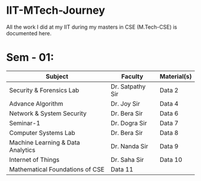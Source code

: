 # IIT-MTech-Journey <br>
All the work I did at my IIT during my masters in CSE (M.Tech-CSE) is documented here. <br>

# Sem - 01: <br>
| Subject | Faculty | Material(s) |
|----------|----------|----------|
| Security & Forensics Lab | Dr. Satpathy Sir | Data 2   |
| Advance Algorithm | Dr. Joy Sir | Data 4   |
| Network & System Security | Dr. Bera Sir | Data 6   |
| Seminar-1 | Dr. Dogra Sir | Data 7 |
| Computer Systems Lab | Dr. Bera Sir | Data 8 |
| Machine Learning & Data Analytics | Dr. Nanda Sir | Data 9 |
| Internet of Things | Dr. Saha Sir | Data 10 |
| Mathematical Foundations of CSE | Data 11 |

